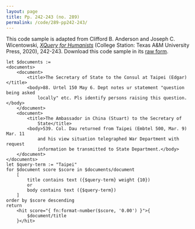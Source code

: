```yaml
---
layout: page
title: Pp. 242-243 (no. 289)
permalink: /code/289-pp242-243/
---
```


This code sample is adapted from Clifford B. Anderson and Joseph C. Wicentowski, 
[_XQuery for Humanists_](/) (College Station: Texas A&M University Press, 2020), 242-243. 
Download this code sample in its [raw form](/code/289-pp242-243/289-pp242-243.xq).

```xquery
let $documents :=
<documents>
    <document>
        <title>The Secretary of State to the Consul at Taipei (Edgar)</title>
        <body>88. Urtel 150 May 6. Dept notes ur statement "question being asked
            locally" etc. Pls identify persons raising this question.</body>
    </document>
    <document>
        <title>The Ambassador in China (Stuart) to the Secretary of
            State</title>
        <body>539. Col. Dau returned from Taipei (Embtel 500, Mar. 9) Mar. 11
            and his view situation telegraphed War Department with request
            information be transmitted to State Department.</body>
    </document>
</documents>
let $query-term := "Taipei"
for $document score $score in $documents/document
    [
        title contains text ({$query-term} weight {10})
        or
        body contains text ({$query-term})
    ]
order by $score descending
return
    <hit score="{ fn:format-number($score, '0.00') }">{ 
        $document/title
    }</hit>
```  
